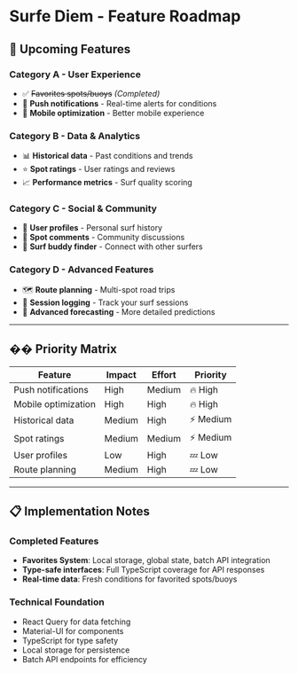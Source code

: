 # Surfe Diem - Feature Roadmap

## 🚀 Upcoming Features

### Category A - User Experience
- ✅ ~~Favorites spots/buoys~~ *(Completed)*
- 🔔 **Push notifications** - Real-time alerts for conditions
- 📱 **Mobile optimization** - Better mobile experience

### Category B - Data & Analytics
- 📊 **Historical data** - Past conditions and trends
- ⭐ **Spot ratings** - User ratings and reviews
- 📈 **Performance metrics** - Surf quality scoring

### Category C - Social & Community
- 👥 **User profiles** - Personal surf history
- 💬 **Spot comments** - Community discussions
- 🤝 **Surf buddy finder** - Connect with other surfers

### Category D - Advanced Features
- 🗺️ **Route planning** - Multi-spot road trips
- 📅 **Session logging** - Track your surf sessions
- 🌊 **Advanced forecasting** - More detailed predictions

---

## �� Priority Matrix

| Feature | Impact | Effort | Priority |
|---------|--------|--------|----------|
| Push notifications | High | Medium | 🔥 High |
| Mobile optimization | High | High | 🔥 High |
| Historical data | Medium | High | ⚡ Medium |
| Spot ratings | Medium | Medium | ⚡ Medium |
| User profiles | Low | High | 💤 Low |
| Route planning | Medium | High | 💤 Low |

---

## 📋 Implementation Notes

### Completed Features
- **Favorites System**: Local storage, global state, batch API integration
- **Type-safe interfaces**: Full TypeScript coverage for API responses
- **Real-time data**: Fresh conditions for favorited spots/buoys

### Technical Foundation
- React Query for data fetching
- Material-UI for components
- TypeScript for type safety
- Local storage for persistence
- Batch API endpoints for efficiency